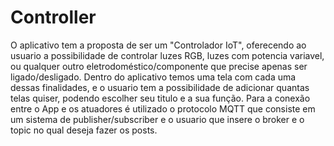 # Controller

O aplicativo tem a proposta de ser um "Controlador IoT", oferecendo ao usuario a possibilidade de controlar luzes RGB, luzes com potencia variavel, ou qualquer outro eletrodoméstico/componente que precise apenas ser ligado/desligado. Dentro do aplicativo temos uma tela com cada uma dessas finalidades, e o usuario tem a possibilidade de adicionar quantas telas quiser, podendo escolher seu titulo e a sua função. Para a conexão entre o App e os atuadores é utilizado o protocolo MQTT que consiste em um sistema de publisher/subscriber e o usuario que insere o broker  e o topic no qual deseja fazer os posts.

